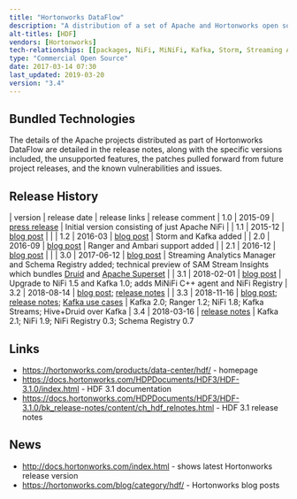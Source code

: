 ```yaml
---
title: "Hortonworks DataFlow"
description: "A distribution of a set of Apache and Hortonworks open source technologies for processing and running analytics on data 'in motion', with all products integrated with Apache Ranger for security, Apache Ambari for management and Schema Registery for central schema management.  All bundled Apache open source projects are based on official Apache project releases, with any patches for bug fixes or new features being official Apache project patches from later releases of the relevant project.  Available as RPMs or through Apache Ambari (via a management pack), and as an on-site or in the cloud managed service (as Hortonworks Operational Services), but is not currently available via Cloudbreak or as a cloud service.  The HDF softare is provided free of charge, with training, consultancy and support available from Hortonworks.  First released in September 2015 as a distribution of just NiFi following the acquisition by Hortonworks of Onyara (a company founded by some of the original creators of NiFi)."
alt-titles: [HDF]
vendors: [Hortonworks]
tech-relationships: [[packages, NiFi, MiNiFi, Kafka, Storm, Streaming Analytics Manager, Ranger, Schema Registry, NiFi Registry, ZooKeeper, Knox], [manageable via, Ambari]]
type: "Commercial Open Source"
date: 2017-03-14 07:30
last_updated: 2019-03-20
version: "3.4"
---
```

## Bundled Technologies

The details of the Apache projects distributed as part of Hortonworks DataFlow are detailed in the release notes, along with the specific versions included, the unsupported features, the patches pulled forward from future project releases, and the known vulnerabilities and issues.

## Release History

| version | release date | release links | release comment
| 1.0 | 2015-09 | [press release](https://hortonworks.com/press-releases/hortonworks-to-acquire-onyara-to-turn-internet-of-anything-data-into-actionable-insights/) | Initial version consisting of just Apache NiFi |
| 1.1 | 2015-12 | [blog post](https://hortonworks.com/blog/hortonworks-dataflow-1-1-released/) | |
| 1.2 | 2016-03 | [blog post](https://hortonworks.com/blog/hortonworks-dataflow-1-2-released/) | Storm and Kafka added |
| 2.0 | 2016-09 | [blog post](https://hortonworks.com/blog/hortonworks-dataflow-2-0-ga/) | Ranger and Ambari support added |
| 2.1 | 2016-12 | [blog post](https://hortonworks.com/blog/announcing-availability-hortonworks-dataflow-hdf-2-1/) | |
| 3.0 | 2017-06-12 | [blog post](https://hortonworks.com/blog/hortonworks-dataflow-3-0/) | Streaming Analytics Manager and Schema Registry added; technical preview of SAM Stream Insights which bundles [Druid](/technologies/druid) and [Apache Superset](/technologies/apache-superset) |
| 3.1 | 2018-02-01 | [blog post](https://hortonworks.com/blog/announcing-general-availability-hortonworks-dataflow-3-1/) | Upgrade to NiFi 1.5 and Kafka 1.0; adds MiNiFi C++ agent and NiFi Registry
| 3.2 | 2018-08-14 | [blog post](https://hortonworks.com/blog/whats-new-hortonworks-dataflow-hdf-3-2/); [release notes](https://docs.hortonworks.com/HDPDocuments/HDF3/HDF-3.2.0/release-notes/content/whats-new.html) |
| 3.3 | 2018-11-16 | [blog post](https://hortonworks.com/blog/whats-new-in-hortonworks-dataflow-hdf-3-3/); [release notes](https://docs.hortonworks.com/HDPDocuments/HDF3/HDF-3.3.0/release-notes/content/whats-new.html); [Kafka use cases](https://www.zdnet.com/article/ibm-bets-on-a-multi-cloud-future/) | Kafka 2.0; Ranger 1.2; NiFi 1.8; Kafka Streams; Hive+Druid over Kafka
| 3.4 | 2018-03-16 | [release notes](https://docs.hortonworks.com/HDPDocuments/HDF3/HDF-3.4.0/release-notes/content/whats-new.html) | Kafka 2.1; NiFi 1.9; NiFi Registry 0.3; Schema Registry 0.7

## Links

* <https://hortonworks.com/products/data-center/hdf/> - homepage
* <https://docs.hortonworks.com/HDPDocuments/HDF3/HDF-3.1.0/index.html> - HDF 3.1 documentation
* <https://docs.hortonworks.com/HDPDocuments/HDF3/HDF-3.1.0/bk_release-notes/content/ch_hdf_relnotes.html> - HDF 3.1 release notes

## News

* <http://docs.hortonworks.com/index.html> - shows latest Hortonworks release version
* <https://hortonworks.com/blog/category/hdf/> - Hortonworks blog posts